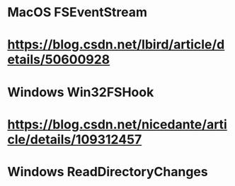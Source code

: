 # MacOS FSEventStream
# https://blog.csdn.net/lbird/article/details/50600928
# Windows Win32FSHook
# https://blog.csdn.net/nicedante/article/details/109312457
# Windows ReadDirectoryChanges